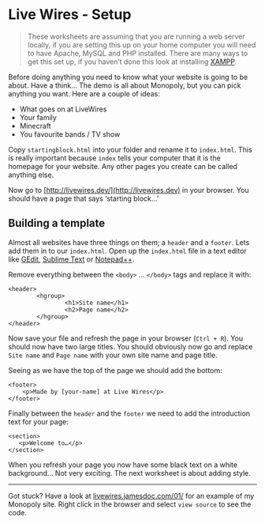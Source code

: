# Live Wires - Setup

> These worksheets are assuming that you are running a web server locally, if you are setting this up on your home computer you will need to have Apache, MySQL and PHP installed. There are many ways to get this set up, if you haven’t done this look at installing [XAMPP](https://www.apachefriends.org/).  

Before doing anything you need to know what your website is going to be about. Have a think… The demo is all about Monopoly, but you can pick anything you want. Here are a couple of ideas:

- What goes on at LiveWires
- Your family
- Minecraft
- You favourite bands / TV show

Copy `startingblock.html` into your folder and rename it to `index.html`. This is really important because `index` tells your computer that it is the homepage for your website. Any other pages you create can be called anything else.

Now go to [http://livewires.dev/](http://livewires.dev) in your browser. You should have a page that says ‘starting block…’

## Building a template

Almost all websites have three things on them; a `header` and a `footer`. Lets add them in to our `index.html`. Open up the `index.html` file in a text editor like [GEdit](https://wiki.gnome.org/Apps/Gedit), [Sublime Text](http://www.sublimetext.com/) or [Notepad++](https://notepad-plus-plus.org/).

Remove everything between the `<body>` … `</body>` tags and replace it with:

```
<header>
		<hgroup>
				<h1>Site name</h1>
				<h2>Page name</h2>
		</hgroup>
</header>
```

Now save your file and refresh the page in your browser (`Ctrl + R`). You should now have two large titles. You should obviously now go and replace `Site name` and `Page name` with your own site name and page title.

Seeing as we have the top of the page we should add the bottom:

```
<footer>
    <p>Made by [your-name] at Live Wires</p>
</footer>
```

Finally between the `header` and the `footer` we need to add the introduction text for your page:

```
<section>
   <p>Welcome to…</p>
</section>
```

When you refresh your page you now have some black text on a white background… Not very exciting. The next worksheet is about adding style.


----

Got stuck? Have a look at [livewires.jamesdoc.com/01/](http://livewires.jamesdoc.com/01/) for an example of my Monopoly site. Right click in the browser and select `view source` to see the code.
